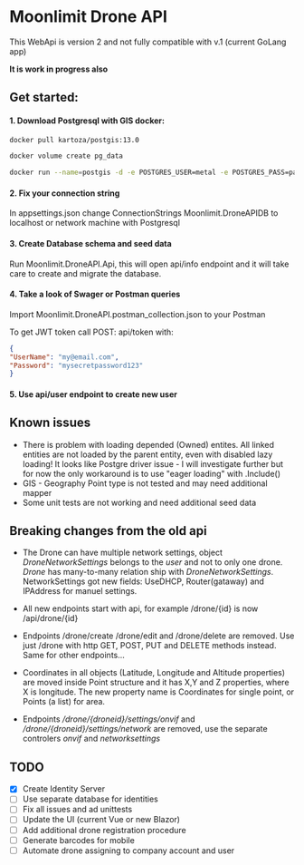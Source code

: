 # Moonlimit Drone API

This WebApi is version 2 and not fully compatible with v.1 (current GoLang app)

**It is work in progress also**

## Get started:
#### 1. Download Postgresql with GIS docker:
```bash
docker pull kartoza/postgis:13.0

docker volume create pg_data

docker run --name=postgis -d -e POSTGRES_USER=metal -e POSTGRES_PASS=parolata -e POSTGRES_DBNAME=gis -e ALLOW_IP_RANGE=0.0.0.0/0 -p 5432:5432 -v pg_data:/var/lib/postgresql --restart=always kartoza/postgis:13.0
```
#### 2. Fix your connection string
In appsettings.json change ConnectionStrings Moonlimit.DroneAPIDB to localhost or network machine with Postgresql

#### 3. Create Database schema and seed data
Run Moonlimit.DroneAPI.Api, this will open api/info endpoint and it will take care to create and migrate the database.

#### 4. Take a look of Swager or Postman queries
Import Moonlimit.DroneAPI.postman_collection.json to your Postman

To get JWT token call POST: api/token
with:
```json
{
"UserName": "my@email.com",
"Password": "mysecretpassword123"
}
```
#### 5. Use api/user endpoint to create new user

## Known issues

* There is problem with loading depended (Owned) entites.
All linked entities are not loaded by the parent entity, even with disabled lazy loading!
  It looks like Postgre driver issue - I will investigate further but for now the only workaround is to use "eager loading" with .Include()
* GIS - Geography Point type is not tested and may need additional mapper  
* Some unit tests are not working and need additional seed data

## Breaking changes from the old api

* The Drone can have multiple network settings, object *DroneNetworkSettings* belongs to the *user* and not to only one drone. *Drone* has many-to-many relation ship with *DroneNetworkSettings*. NetworkSettings got new fields:  UseDHCP, Router(gataway) and IPAddress for manuel settings.

* All new endpoints start with api, for example /drone/{id} is now /api/drone/{id}

* Endpoints /drone/create /drone/edit and /drone/delete are removed. Use just /drone with http GET, POST, PUT and DELETE methods instead.
Same for other endpoints...

* Coordinates in all objects (Latitude, Longitude and Altitude properties) are moved inside Point structure and it has X,Y and Z properties, where X is longitude. 
The new property name is Coordinates for single point, or Points (a list) for area. 

* Endpoints */drone/{droneid}/settings/onvif* and */drone/{droneid}/settings/network* are removed, use the separate controlers *onvif* and *networksettings*

## TODO

- [x] Create Identity Server
- [ ] Use separate database for identities
- [ ] Fix all issues and ad unittests
- [ ] Update the UI (current Vue or new Blazor) 
- [ ] Add additional drone registration procedure
- [ ] Generate barcodes for mobile 
- [ ] Automate drone assigning to company account and user

